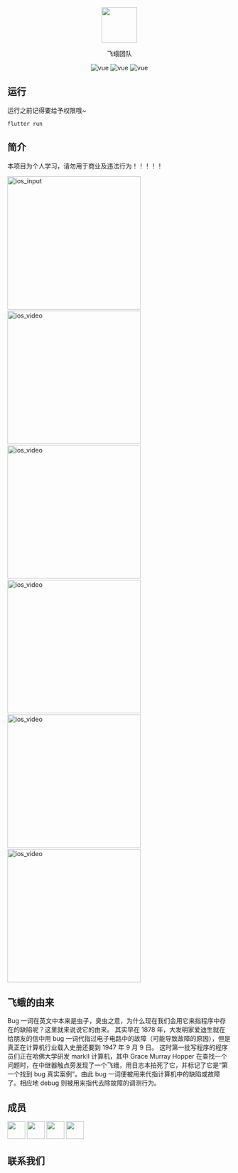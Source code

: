 <p align="center">
  <img width="80" src="https://webdyc.oss-cn-beijing.aliyuncs.com/moth-admin/logo.png">
</p>
<p align="center">
 飞蛾团队
</p>

<p align="center">
  <img src="https://img.shields.io/badge/build-passing-28a745.svg" alt="vue">
  <img src="https://img.shields.io/badge/flutter-2.1.0-27a6fe.svg" alt="vue">
  <img src="https://img.shields.io/badge/$-donate-dc3545.svg" alt="vue">
</p>

## 运行

运行之前记得要给予权限哦~

```
flutter run
```

## 简介

本项目为个人学习，请勿用于商业及违法行为！！！！！

<div>
<img src="https://webdyc.oss-cn-beijing.aliyuncs.com/flutter_app/1649322222113.jpg" height="300px" alt="ios_input" >
&nbsp;	&nbsp;	&nbsp;	
<img src="https://webdyc.oss-cn-beijing.aliyuncs.com/flutter_app/1649322228678.jpg" height="300px" alt="ios_video" >&nbsp;	&nbsp;	&nbsp;	
<img src="https://webdyc.oss-cn-beijing.aliyuncs.com/flutter_app/1649322232704.jpg" height="300px" alt="ios_video" >&nbsp;	&nbsp;	&nbsp;	
<img src="https://webdyc.oss-cn-beijing.aliyuncs.com/flutter_app/1649322236774.jpg" height="300px" alt="ios_video" >&nbsp;	&nbsp;	&nbsp;	
<img src="https://webdyc.oss-cn-beijing.aliyuncs.com/flutter_app/1649322240279.jpg" height="300px" alt="ios_video" >&nbsp;	&nbsp;	&nbsp;	
<img src="https://webdyc.oss-cn-beijing.aliyuncs.com/flutter_app/1649322243991.jpg" height="300px" alt="ios_video" >
</div>

## 飞蛾的由来

Bug 一词在英文中本来是虫子，臭虫之意，为什么现在我们会用它来指程序中存在的缺陷呢？这里就来说说它的由来。
其实早在 1878 年，大发明家爱迪生就在给朋友的信中用 bug 一词代指过电子电路中的故障（可能导致故障的原因），但是真正在计算机行业载入史册还要到 1947 年 9 月 9 日。
这时第一批写程序的程序员们正在哈佛大学研发 markII 计算机，其中 Grace Murray Hopper 在查找一个问题时，在中继器触点旁发现了一个飞蛾，用日志本拍死了它，并标记了它是“第一个找到 bug 真实案例”。由此 bug 一词便被用来代指计算机中的缺陷或故障了。相应地 debug 则被用来指代去除故障的调测行为。

## 成员

<p >
   <img width="40" src="https://webdyc.oss-cn-beijing.aliyuncs.com/moth-admin/dyc.jpg">  
   <img width="40" src="https://webdyc.oss-cn-beijing.aliyuncs.com/moth-admin/xjl.jpg">  
   <img width="40" src="https://webdyc.oss-cn-beijing.aliyuncs.com/moth-admin/xlk.jpg">  
   <img width="40" src="https://webdyc.oss-cn-beijing.aliyuncs.com/moth-admin/hr.jpg">   
</p>

## 联系我们

<table>
  <tr>
<!--     <td><img src="https://webdyc.oss-cn-beijing.aliyuncs.com/moth-admin/wx.png" width="140px"></td> -->
<!--     <td><img src="https://webdyc.oss-cn-beijing.aliyuncs.com/moth-admin/qq.png" width="140px"></td> -->
  </tr>
  <tr>
<!--     <td>微信</td> -->
<!--     <td><a target="_blank" href="https://jq.qq.com/?_wv=1027&k=j4F83vD5"><img border="0" src="https://pub.idqqimg.com/wpa/images/group.png" alt="小飞蛾前端技术交流群" title="小飞蛾前端技术交流群"></a></td> -->
  </tr>
</table>
